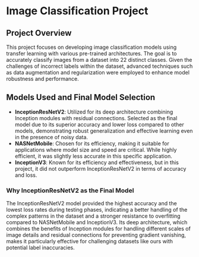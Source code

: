 # Image Classification Project

## Project Overview
This project focuses on developing image classification models using transfer learning with various pre-trained architectures. The goal is to accurately classify images from a dataset into 22 distinct classes. Given the challenges of incorrect labels within the dataset, advanced techniques such as data augmentation and regularization were employed to enhance model robustness and performance.

## Models Used and Final Model Selection
- **InceptionResNetV2**: Utilized for its deep architecture combining Inception modules with residual connections. Selected as the final model due to its superior accuracy and lower loss compared to other models, demonstrating robust generalization and effective learning even in the presence of noisy data.
- **NASNetMobile**: Chosen for its efficiency, making it suitable for applications where model size and speed are critical. While highly efficient, it was slightly less accurate in this specific application.
- **InceptionV3**: Known for its efficiency and effectiveness, but in this project, it did not outperform InceptionResNetV2 in terms of accuracy and loss.

### Why InceptionResNetV2 as the Final Model
The InceptionResNetV2 model provided the highest accuracy and the lowest loss rates during testing phases, indicating a better handling of the complex patterns in the dataset and a stronger resistance to overfitting compared to NASNetMobile and InceptionV3. Its deep architecture, which combines the benefits of Inception modules for handling different scales of image details and residual connections for preventing gradient vanishing, makes it particularly effective for challenging datasets like ours with potential label inaccuracies.

